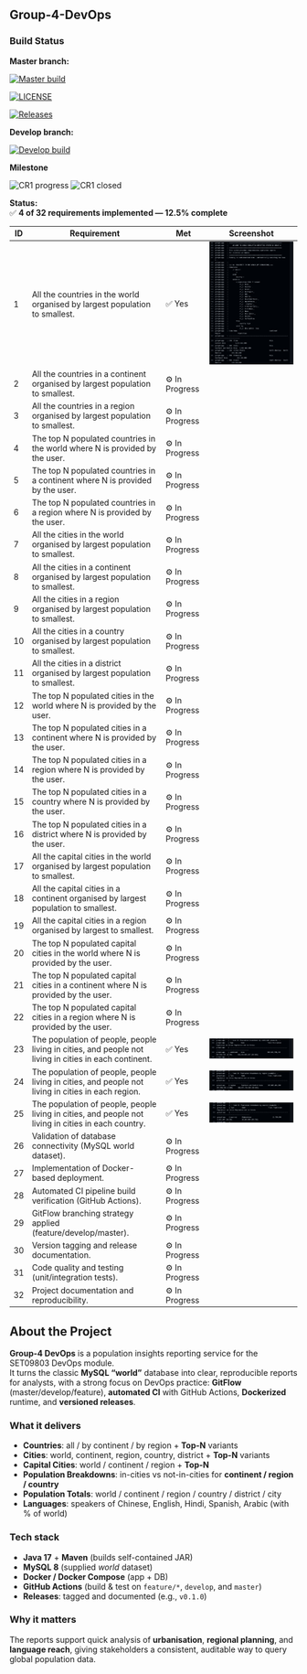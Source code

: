 ﻿## Group-4-DevOps

### Build Status

**Master branch:**  

[![Master build](https://img.shields.io/github/actions/workflow/status/DevOps-Group4-2025/Group-4-DevOps/main.yml?branch=master&label=master%20build&logo=github&style=flat-square)](https://github.com/DevOps-Group4-2025/Group-4-DevOps/actions/workflows/main.yml?query=branch%3Amaster)

[![LICENSE](https://img.shields.io/github/license/DevOps-Group4-2025/Group-4-DevOps.svg?style=flat-square)](https://github.com/DevOps-Group4-2025/Group-4-DevOps/blob/master/LICENSE)

[![Releases](https://img.shields.io/github/release/DevOps-Group4-2025/Group-4-DevOps/all.svg?style=flat-square)](https://github.com/DevOps-Group4-2025/Group-4-DevOps/releases)

**Develop branch:**  

[![Develop build](https://img.shields.io/github/actions/workflow/status/DevOps-Group4-2025/Group-4-DevOps/main.yml?branch=develop&label=develop%20build&logo=github&style=flat-square)](https://github.com/DevOps-Group4-2025/Group-4-DevOps/actions/workflows/main.yml?query=branch%3Adevelop)

**Milestone**

![CR1 progress](https://img.shields.io/github/milestones/progress-percent/DevOps-Group4-2025/Group-4-DevOps/1?label=CR1%20progress)
![CR1 closed](https://img.shields.io/github/milestones/progress/DevOps-Group4-2025/Group-4-DevOps/1?label=CR1%20closed)



**Status:**  
✅ **4 of 32 requirements implemented — 12.5% complete**

| ID | Requirement | Met | Screenshot |
|----|--------------|-----|-------------|
| 1 | All the countries in the world organised by largest population to smallest. | ✅ Yes | ![Req1](images/req1.png) |
| 2 | All the countries in a continent organised by largest population to smallest. | ⚙️ In Progress |  |
| 3 | All the countries in a region organised by largest population to smallest. | ⚙️ In Progress |  |
| 4 | The top N populated countries in the world where N is provided by the user. | ⚙️ In Progress |  |
| 5 | The top N populated countries in a continent where N is provided by the user. | ⚙️ In Progress |  |
| 6 | The top N populated countries in a region where N is provided by the user. | ⚙️ In Progress |  |
| 7 | All the cities in the world organised by largest population to smallest. | ⚙️ In Progress |  |
| 8 | All the cities in a continent organised by largest population to smallest. | ⚙️ In Progress |  |
| 9 | All the cities in a region organised by largest population to smallest. | ⚙️ In Progress |  |
| 10 | All the cities in a country organised by largest population to smallest. | ⚙️ In Progress |  |
| 11 | All the cities in a district organised by largest population to smallest. | ⚙️ In Progress |  |
| 12 | The top N populated cities in the world where N is provided by the user. | ⚙️ In Progress |  |
| 13 | The top N populated cities in a continent where N is provided by the user. | ⚙️ In Progress |  |
| 14 | The top N populated cities in a region where N is provided by the user. | ⚙️ In Progress |  |
| 15 | The top N populated cities in a country where N is provided by the user. | ⚙️ In Progress |  |
| 16 | The top N populated cities in a district where N is provided by the user. | ⚙️ In Progress |  |
| 17 | All the capital cities in the world organised by largest population to smallest. | ⚙️ In Progress |  |
| 18 | All the capital cities in a continent organised by largest population to smallest. | ⚙️ In Progress |  |
| 19 | All the capital cities in a region organised by largest to smallest. | ⚙️ In Progress |  |
| 20 | The top N populated capital cities in the world where N is provided by the user. | ⚙️ In Progress |  |
| 21 | The top N populated capital cities in a continent where N is provided by the user. | ⚙️ In Progress |  |
| 22 | The top N populated capital cities in a region where N is provided by the user. | ⚙️ In Progress |  |
| 23 | The population of people, people living in cities, and people not living in cities in each continent. | ✅ Yes | ![Req23](images/req23.png) |
| 24 | The population of people, people living in cities, and people not living in cities in each region. | ✅ Yes | ![Req24](images/req24.png) |
| 25 | The population of people, people living in cities, and people not living in cities in each country. | ✅ Yes | ![Req25](images/req25.png) |
| 26 | Validation of database connectivity (MySQL world dataset). | ⚙️ In Progress |  |
| 27 | Implementation of Docker-based deployment. | ⚙️ In Progress |  |
| 28 | Automated CI pipeline build verification (GitHub Actions). | ⚙️ In Progress |  |
| 29 | GitFlow branching strategy applied (feature/develop/master). | ⚙️ In Progress |  |
| 30 | Version tagging and release documentation. | ⚙️ In Progress |  |
| 31 | Code quality and testing (unit/integration tests). | ⚙️ In Progress |  |
| 32 | Project documentation and reproducibility. | ⚙️ In Progress |  |


## About the Project

**Group-4 DevOps** is a population insights reporting service for the SET09803 DevOps module.  
It turns the classic **MySQL “world”** database into clear, reproducible reports for analysts, with a strong focus on DevOps practice: **GitFlow** (master/develop/feature), **automated CI** with GitHub Actions, **Dockerized** runtime, and **versioned releases**.

### What it delivers
- **Countries**: all / by continent / by region + **Top-N** variants
- **Cities**: world, continent, region, country, district + **Top-N** variants
- **Capital Cities**: world / continent / region + **Top-N**
- **Population Breakdowns**: in-cities vs not-in-cities for **continent / region / country**
- **Population Totals**: world / continent / region / country / district / city
- **Languages**: speakers of Chinese, English, Hindi, Spanish, Arabic (with % of world)

### Tech stack
- **Java 17** + **Maven** (builds self-contained JAR)
- **MySQL 8** (supplied *world* dataset)
- **Docker / Docker Compose** (app + DB)
- **GitHub Actions** (build & test on `feature/*`, `develop`, and `master`)
- **Releases**: tagged and documented (e.g., `v0.1.0`)

### Why it matters
The reports support quick analysis of **urbanisation**, **regional planning**, and **language reach**, giving stakeholders a consistent, auditable way to query global population data.

